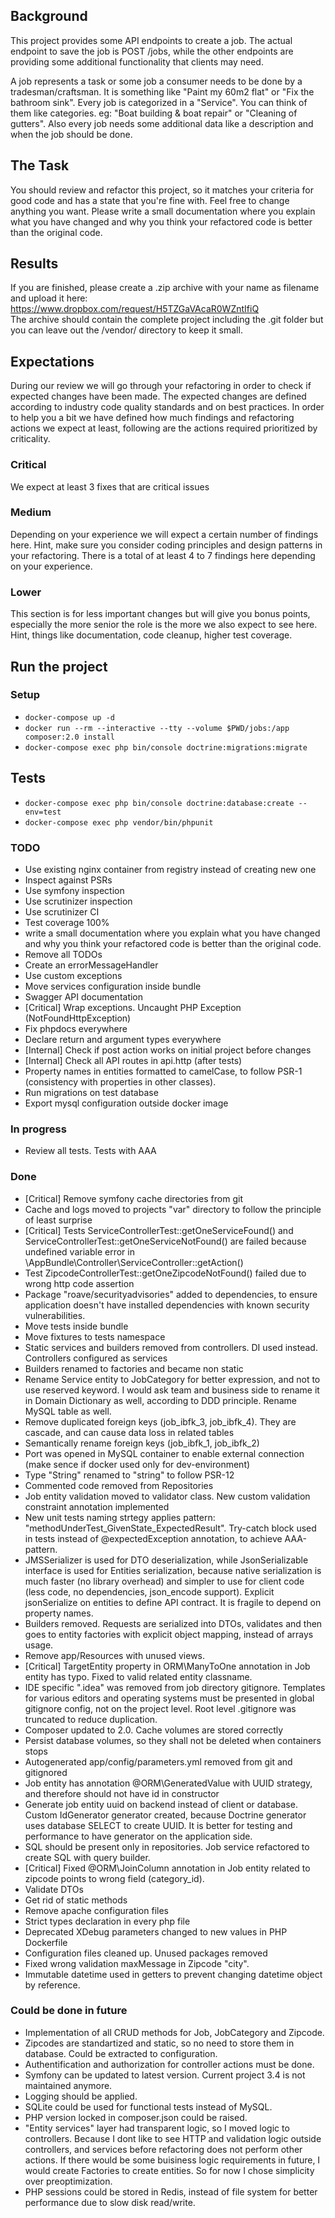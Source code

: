 ## Background
This project provides some API endpoints to create a job. The actual endpoint to save the job is POST /jobs, 
while the other endpoints are providing some additional functionality that clients may need.

A job represents a task or some job a consumer needs to be done by a tradesman/craftsman.
It is something like "Paint my 60m2 flat" or "Fix the bathroom sink".
Every job is categorized in a "Service". You can think of them like categories. eg: "Boat building & boat repair" or "Cleaning of gutters".
Also every job needs some additional data like a description and when the job should be done.

## The Task
You should review and refactor this project, so it matches your criteria for good code and has a state that you're fine with. 
Feel free to change anything you want.
Please write a small documentation where you explain what you have changed and why you think your refactored code is better than the original code.

## Results
If you are finished, please create a .zip archive with your name as filename and upload it here:
https://www.dropbox.com/request/H5TZGaVAcaR0WZntIfiQ  
The archive should contain the complete project including the .git folder but you can leave out the /vendor/ directory to keep it small.

## Expectations
During our review we will go through your refactoring in order to check if expected changes have been made. The expected changes are defined according to industry code quality standards and on best practices. In order to help you a bit we have defined how much findings and refactoring actions we expect at least, following are the actions required prioritized by criticality.

### Critical
We expect at least 3 fixes that are critical issues

### Medium
Depending on your experience we will expect a certain number of findings here.
Hint, make sure you consider coding principles and design patterns in your refactoring.
There is a total of at least 4 to 7 findings here depending on your experience.

### Lower
This section is for less important changes but will give you bonus points, especially the more senior the role is the more we also expect to see here.
Hint, things like documentation, code cleanup, higher test coverage.


## Run the project
### Setup
- `docker-compose up -d`
- `docker run --rm --interactive --tty --volume $PWD/jobs:/app composer:2.0 install`
- `docker-compose exec php bin/console doctrine:migrations:migrate`

## Tests
- `docker-compose exec php bin/console doctrine:database:create --env=test`
- `docker-compose exec php vendor/bin/phpunit`

### TODO
* Use existing nginx container from registry instead of creating new one
* Inspect against PSRs
* Use symfony inspection
* Use scrutinizer inspection
* Use scrutinizer CI
* Test coverage 100%
* write a small documentation where you explain what you have changed and why you think your refactored code is better than the original code.
* Remove all TODOs
* Create an errorMessageHandler
* Use custom exceptions
* Move services configuration inside bundle
* Swagger API documentation
* [Critical] Wrap exceptions. Uncaught PHP Exception (NotFoundHttpException)
* Fix phpdocs everywhere
* Declare return and argument types everywhere
* [Internal] Check if post action works on initial project before changes
* [Internal] Check all API routes in api.http (after tests)
* Property names in entities formatted to camelCase, to follow PSR-1 (consistency with properties in other classes).
* Run migrations on test database
* Export mysql configuration outside docker image

### In progress
* Review all tests. Tests with AAA

### Done
* [Critical] Remove symfony cache directories from git
* Cache and logs moved to projects "var" directory to follow the principle of least surprise
* [Critical] Tests ServiceControllerTest::getOneServiceFound() and ServiceControllerTest::getOneServiceNotFound() are failed because undefined variable error in \AppBundle\Controller\ServiceController::getAction()
* Test ZipcodeControllerTest::getOneZipcodeNotFound() failed due to wrong http code assertion
* Package "roave/securityadvisories" added to dependencies, to ensure application doesn't have installed dependencies with known security vulnerabilities.
* Move tests inside bundle
* Move fixtures to tests namespace
* Static services and builders removed from controllers. DI used instead. Controllers configured as services
* Builders renamed to factories and became non static
* Rename Service entity to JobCategory for better expression, and not to use reserved keyword. I would ask team and business side to rename it in Domain Dictionary as well, according to DDD principle. Rename MySQL table as well.
* Remove duplicated foreign keys (job_ibfk_3, job_ibfk_4). They are cascade, and can cause data loss in related tables
* Semantically rename foreign keys (job_ibfk_1, job_ibfk_2)
* Port was opened in MySQL container to enable external connection (make sence if docker used only for dev-environment)
* Type "String" renamed to "string" to follow PSR-12
* Commented code removed from Repositories
* Job entity validation moved to validator class. New custom validation constraint annotation implemented
* New unit tests naming strtegy applies pattern: "methodUnderTest_GivenState_ExpectedResult". Try-catch block used in tests instead of @expectedException annotation, to achieve AAA-pattern.
* JMSSerializer is used for DTO deserialization, while JsonSerializable interface is used for Entities serialization, because native serialization is much faster (no library overhead) and simpler to use for client code (less code, no dependencies, json_encode support). Explicit jsonSerialize on entities to define API contract. It is fragile to depend on property names.
* Builders removed. Requests are serialized into DTOs, validates and then goes to entity factories with explicit object mapping, instead of arrays usage.
* Remove app/Resources with unused views.
* [Critical] TargetEntity property in ORM\ManyToOne annotation in Job entity has typo. Fixed to valid related entity classname.
* IDE specific ".idea" was removed from job directory gitignore. Templates for various editors and operating systems must be presented in global gitignore config, not on the project level. Root level .gitignore was truncated to reduce duplication.
* Composer updated to 2.0. Cache volumes are stored correctly
* Persist database volumes, so they shall not be deleted when containers stops
* Autogenerated app/config/parameters.yml removed from git and gitignored
* Job entity has annotation @ORM\GeneratedValue with UUID strategy, and therefore should not have id in constructor
* Generate job entity uuid on backend instead of client or database. Custom IdGenerator generator created, because Doctrine generator uses database SELECT to create UUID. It is better for testing and performance to have generator on the application side.
* SQL should be present only in repositories. Job service refactored to create SQL with query builder.
* [Critical] Fixed @ORM\JoinColumn annotation in Job entity related to zipcode points to wrong field (category_id).
* Validate DTOs
* Get rid of static methods
* Remove apache configuration files
* Strict types declaration in every php file
* Deprecated XDebug parameters changed to new values in PHP Dockerfile
* Configuration files cleaned up. Unused packages removed
* Fixed wrong validation maxMessage in Zipcode "city".
* Immutable datetime used in getters to prevent changing datetime object by reference.

### Could be done in future
* Implementation of all CRUD methods for Job, JobCategory and Zipcode.
* Zipcodes are standartized and static, so no need to store them in database. Could be extracted to configuration.
* Authentification and authorization for controller actions must be done.
* Symfony can be updated to latest version. Current project 3.4 is not maintained anymore.
* Logging should be applied.
* SQLite could be used for functional tests instead of MySQL.
* PHP version locked in composer.json could be raised.
* "Entity services" layer had transparent logic, so I moved logic to controllers. Because I dont like to see HTTP and validation logic outside controllers, and services before refactoring does not perform other actions. If there would be some buisiness logic requirements in future, I would create Factories to create entities. So for now I chose simplicity over preoptimization.
* PHP sessions could be stored in Redis, instead of file system for better performance due to slow disk read/write.
